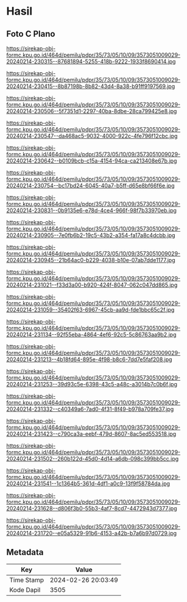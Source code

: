 # Hasil

## Foto C Plano

https://sirekap-obj-formc.kpu.go.id/464d/pemilu/pdpr/35/73/05/10/09/3573051009029-20240214-230315--87681894-5255-418b-9222-1933f8690414.jpg

https://sirekap-obj-formc.kpu.go.id/464d/pemilu/pdpr/35/73/05/10/09/3573051009029-20240214-230415--8b87198b-8b82-43d4-8a38-b91ff9197569.jpg

https://sirekap-obj-formc.kpu.go.id/464d/pemilu/pdpr/35/73/05/10/09/3573051009029-20240214-230506--5f7351d1-2297-40ba-8dbe-28ca799425e8.jpg

https://sirekap-obj-formc.kpu.go.id/464d/pemilu/pdpr/35/73/05/10/09/3573051009029-20240214-230547--da468ac5-9032-4000-922c-4fe796f12cbc.jpg

https://sirekap-obj-formc.kpu.go.id/464d/pemilu/pdpr/35/73/05/10/09/3573051009029-20240214-230642--b0109bcb-c15a-4154-94ca-ca213408e67b.jpg

https://sirekap-obj-formc.kpu.go.id/464d/pemilu/pdpr/35/73/05/10/09/3573051009029-20240214-230754--bc17bd24-6045-40a7-b5ff-d65e8bf66f6e.jpg

https://sirekap-obj-formc.kpu.go.id/464d/pemilu/pdpr/35/73/05/10/09/3573051009029-20240214-230831--0b9135e6-e78d-4ce4-966f-98f7b33970eb.jpg

https://sirekap-obj-formc.kpu.go.id/464d/pemilu/pdpr/35/73/05/10/09/3573051009029-20240214-230905--7e0fb6b2-19c5-43b2-a354-fa17a8c4dcbb.jpg

https://sirekap-obj-formc.kpu.go.id/464d/pemilu/pdpr/35/73/05/10/09/3573051009029-20240214-230945--21b64ac0-b229-4038-b10e-07ab7dde1177.jpg

https://sirekap-obj-formc.kpu.go.id/464d/pemilu/pdpr/35/73/05/10/09/3573051009029-20240214-231021--f33d3a00-b920-424f-8047-062c047dd865.jpg

https://sirekap-obj-formc.kpu.go.id/464d/pemilu/pdpr/35/73/05/10/09/3573051009029-20240214-231059--35402f63-6967-45cb-aa9d-fde1bbc65c2f.jpg

https://sirekap-obj-formc.kpu.go.id/464d/pemilu/pdpr/35/73/05/10/09/3573051009029-20240214-231134--92f55eba-4864-4ef6-92c5-5c86763aa9b2.jpg

https://sirekap-obj-formc.kpu.go.id/464d/pemilu/pdpr/35/73/05/10/09/3573051009029-20240214-231213--4b18fd64-895e-4f98-b8c6-7dd7e5faf208.jpg

https://sirekap-obj-formc.kpu.go.id/464d/pemilu/pdpr/35/73/05/10/09/3573051009029-20240214-231253--39d93c5e-6398-43c5-a48c-a3014b7c0b6f.jpg

https://sirekap-obj-formc.kpu.go.id/464d/pemilu/pdpr/35/73/05/10/09/3573051009029-20240214-231332--c40349a6-7ad0-4f31-8f49-b978a709fe37.jpg

https://sirekap-obj-formc.kpu.go.id/464d/pemilu/pdpr/35/73/05/10/09/3573051009029-20240214-231423--c790ca3a-eebf-479d-8607-8ac5ed553518.jpg

https://sirekap-obj-formc.kpu.go.id/464d/pemilu/pdpr/35/73/05/10/09/3573051009029-20240214-231502--260b122d-45d0-4d14-a6db-098c399bb5cc.jpg

https://sirekap-obj-formc.kpu.go.id/464d/pemilu/pdpr/35/73/05/10/09/3573051009029-20240214-231541--1c1364b5-361d-4df1-a0c9-13f9f58784da.jpg

https://sirekap-obj-formc.kpu.go.id/464d/pemilu/pdpr/35/73/05/10/09/3573051009029-20240214-231628--d806f3b0-55b3-4af7-8cd7-4472943d7377.jpg

https://sirekap-obj-formc.kpu.go.id/464d/pemilu/pdpr/35/73/05/10/09/3573051009029-20240214-231720--e05a5329-91b6-4153-a42b-b7a6b97d0729.jpg


## Metadata

| Key        | Value               |
| ---------- | ------------------- |
| Time Stamp | 2024-02-26 20:03:49 |
| Kode Dapil | 3505                |



